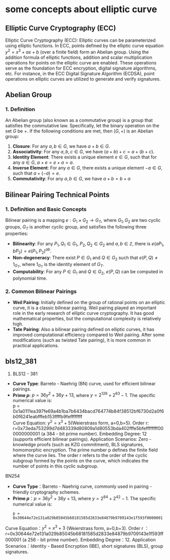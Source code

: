 # some concepts about elliptic curve

## Elliptic Curve Cryptography (ECC)
Elliptic Curve Cryptography (ECC): Elliptic curves can be parameterized using elliptic functions. In ECC, points defined by the elliptic curve equation $y^2 = x^3 + ax + b$ (over a finite field) form an Abelian group. Using the addition formula of elliptic functions, addition and scalar multiplication operations for points on the elliptic curve are enabled. These operations serve as the foundation for ECC encryption, digital signature algorithms, etc. For instance, in the ECC Digital Signature Algorithm (ECDSA), point operations on elliptic curves are utilized to generate and verify signatures.



## Abelian Group  

###  1. Definition  
An Abelian group (also known as a commutative group) is a group that satisfies the commutative law. Specifically, let the binary operation on the set $G$ be $+$. If the following conditions are met, then $(G, +)$ is an Abelian group:  

1. **Closure**: For any $a, b \in G$, we have $a + b \in G$.  
2. **Associativity**: For any $a, b, c \in G$, we have $(a + b) + c = a + (b + c)$.  
3. **Identity Element**: There exists a unique element $e \in G$, such that for any $a \in G$, $a + e = e + a = a$.  
4. **Inverse Element**: For any $a \in G$, there exists a unique element $-a \in G$, such that $a + (-a) = e$.  
5. **Commutativity**: For any $a, b \in G$, we have $a + b = b + a$


## Bilinear Pairing Technical Points  

### 1. Definition and Basic Concepts  
Bilinear pairing is a mapping $e: G_1 \times G_2 \to G_T$, where $G_1, G_2$ are two cyclic groups, $G_T$ is another cyclic group, and satisfies the following three properties:  

- **Bilinearity**: For any $P_1, Q_1 \in G_1$, $P_2, Q_2 \in G_2$ and $a, b \in \mathbb{Z}$, there is $e(aP_1, bP_2) = e(P_1, P_2)^{ab}$.  
- **Non-degeneracy**: There exist $P \in G_1$ and $Q \in G_2$ such that $e(P, Q) \neq 1_{G_T}$, where $1_{G_T}$ is the identity element of $G_T$.  
- **Computability**: For any $P \in G_1$ and $Q \in G_2$, $e(P, Q)$ can be computed in polynomial time.  

### 2. Common Bilinear Pairings  
- **Weil Pairing**: Initially defined on the group of rational points on an elliptic curve, it is a classic bilinear pairing. Weil pairing played an important role in the early research of elliptic curve cryptography. It has good mathematical properties, but the computational complexity is relatively high.  
- **Tate Pairing**: Also a bilinear pairing defined on elliptic curves, it has improved computational efficiency compared to Weil pairing. After some modifications (such as twisted Tate pairing), it is more common in practical applications.  

## bls12_381
1. BLS12 - 381  
- **Curve Type**: Barreto - Naehrig (BN) curve, used for efficient bilinear pairings.  
- **Prime $p$**: $p = 36y^{2} + 36y + 13$, where $y = 2^{126} + 2^{63} - 1$. The specific numerical value is:  
  p = 0x1a0111ea397fe69a4b1ba7b6434bacd764774b84f38512bf6730d2a0f6b0f6241eabfffeb153ffffb9feffffffff  
  Curve Equation: $y^2 = x^3 +5$(Weierstrass form, a=0,b=5).
    Order 
r: r=0x73eda753299d7d483339d80809a1d80553bda402fffe5bfeffffffff000000000001
 (a 384 - bit prime number).
Embedding Degree: 12 (supports efficient bilinear pairings).
Application Scenarios: Zero - knowledge proofs (such as KZG commitment), BLS signatures, homomorphic encryption.
The prime number p defines the finite field where the curve lies. The order r refers to the order of the cyclic subgroup formed by the points on the curve, which indicates the number of points in this cyclic subgroup.


BN254  
- **Curve Type**：Barreto - Naehrig curve, commonly used in pairing - friendly cryptography schemes.  
- **Prime $p$**：$p = 36y^{2} + 36y + 13$, where $y = 2^{84} + 2^{42} - 1$. The specific numerical value is:  
  ```plaintext  
  p = 0x30644e72e131a029b85045b68181585d2833e84879b9709143e1f593f0000001  

Curve Equation：$y^2 = x^3 +3$ (Weierstrass form, a=0,b=3).
Order r
：
r=0x30644e72e131a029b85045b68181585d2833e84879b9709143e1f593ff000001
 (a 256 - bit prime number).
Embedding Degree：12.
Application Scenarios：Identity - Based Encryption (IBE), short signatures (BLS), group signatures.

